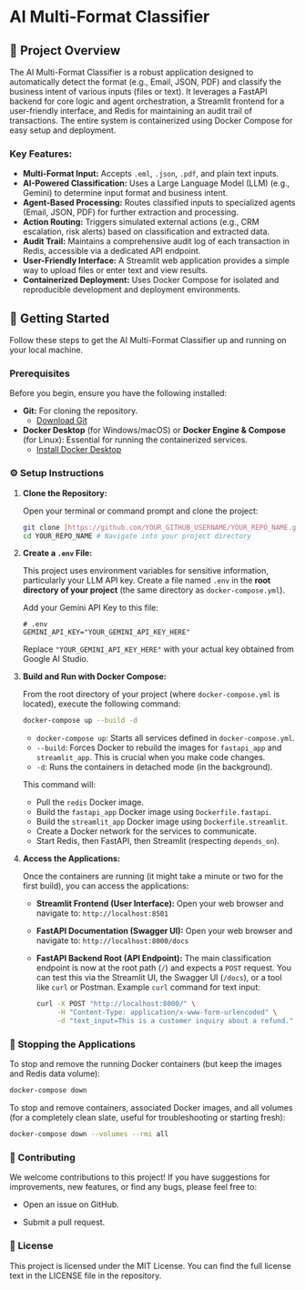 # AI Multi-Format Classifier

## 🌟 Project Overview

The AI Multi-Format Classifier is a robust application designed to automatically detect the format (e.g., Email, JSON, PDF) and classify the business intent of various inputs (files or text). It leverages a FastAPI backend for core logic and agent orchestration, a Streamlit frontend for a user-friendly interface, and Redis for maintaining an audit trail of transactions. The entire system is containerized using Docker Compose for easy setup and deployment.

### Key Features:

* **Multi-Format Input:** Accepts `.eml`, `.json`, `.pdf`, and plain text inputs.
* **AI-Powered Classification:** Uses a Large Language Model (LLM) (e.g., Gemini) to determine input format and business intent.
* **Agent-Based Processing:** Routes classified inputs to specialized agents (Email, JSON, PDF) for further extraction and processing.
* **Action Routing:** Triggers simulated external actions (e.g., CRM escalation, risk alerts) based on classification and extracted data.
* **Audit Trail:** Maintains a comprehensive audit log of each transaction in Redis, accessible via a dedicated API endpoint.
* **User-Friendly Interface:** A Streamlit web application provides a simple way to upload files or enter text and view results.
* **Containerized Deployment:** Uses Docker Compose for isolated and reproducible development and deployment environments.

## 🚀 Getting Started

Follow these steps to get the AI Multi-Format Classifier up and running on your local machine.

### Prerequisites

Before you begin, ensure you have the following installed:

* **Git:** For cloning the repository.
    * [Download Git](https://git-scm.com/downloads)
* **Docker Desktop** (for Windows/macOS) or **Docker Engine & Compose** (for Linux): Essential for running the containerized services.
    * [Install Docker Desktop](https://www.docker.com/products/docker-desktop)

### ⚙️ Setup Instructions

1.  **Clone the Repository:**

    Open your terminal or command prompt and clone the project:

    ```bash
    git clone [https://github.com/YOUR_GITHUB_USERNAME/YOUR_REPO_NAME.git](https://github.com/YOUR_GITHUB_USERNAME/YOUR_REPO_NAME.git](https://github.com/Shambhavi-03/Multi-Agent-Parser.git)
    cd YOUR_REPO_NAME # Navigate into your project directory
    ```

2.  **Create a `.env` File:**

    This project uses environment variables for sensitive information, particularly your LLM API key. Create a file named `.env` in the **root directory of your project** (the same directory as `docker-compose.yml`).

    Add your Gemini API Key to this file:

    ```
    # .env
    GEMINI_API_KEY="YOUR_GEMINI_API_KEY_HERE"
    ```
    Replace `"YOUR_GEMINI_API_KEY_HERE"` with your actual key obtained from Google AI Studio.

3.  **Build and Run with Docker Compose:**

    From the root directory of your project (where `docker-compose.yml` is located), execute the following command:

    ```bash
    docker-compose up --build -d
    ```
    * `docker-compose up`: Starts all services defined in `docker-compose.yml`.
    * `--build`: Forces Docker to rebuild the images for `fastapi_app` and `streamlit_app`. This is crucial when you make code changes.
    * `-d`: Runs the containers in detached mode (in the background).

    This command will:
    * Pull the `redis` Docker image.
    * Build the `fastapi_app` Docker image using `Dockerfile.fastapi`.
    * Build the `streamlit_app` Docker image using `Dockerfile.streamlit`.
    * Create a Docker network for the services to communicate.
    * Start Redis, then FastAPI, then Streamlit (respecting `depends_on`).

4.  **Access the Applications:**

    Once the containers are running (it might take a minute or two for the first build), you can access the applications:

    * **Streamlit Frontend (User Interface):**
        Open your web browser and navigate to:
        `http://localhost:8501`

    * **FastAPI Documentation (Swagger UI):**
        Open your web browser and navigate to:
        `http://localhost:8000/docs`

    * **FastAPI Backend Root (API Endpoint):**
        The main classification endpoint is now at the root path (`/`) and expects a `POST` request. You can test this via the Streamlit UI, the Swagger UI (`/docs`), or a tool like `curl` or Postman.
        Example `curl` command for text input:
        ```bash
        curl -X POST "http://localhost:8000/" \
             -H "Content-Type: application/x-www-form-urlencoded" \
             -d "text_input=This is a customer inquiry about a refund."
        ```

### 🛑 Stopping the Applications

To stop and remove the running Docker containers (but keep the images and Redis data volume):

```bash
docker-compose down
```
To stop and remove containers, associated Docker images, and all volumes (for a completely clean slate, useful for troubleshooting or starting fresh):

```bash
docker-compose down --volumes --rmi all
```

### 🤝 Contributing

We welcome contributions to this project! If you have suggestions for improvements, new features, or find any bugs, please feel free to:

*   Open an issue on GitHub.
    
*   Submit a pull request.
    

### 📄 License

This project is licensed under the MIT License. You can find the full license text in the LICENSE file in the repository.
